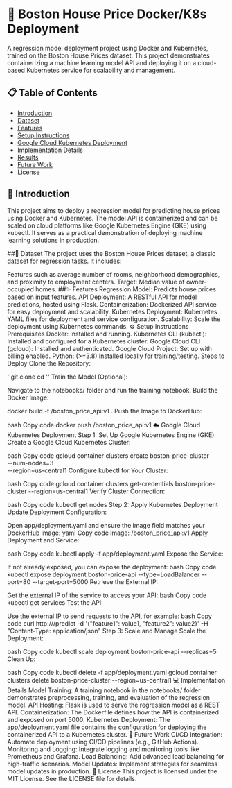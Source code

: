 # 🏡 Boston House Price Docker/K8s Deployment
A regression model deployment project using Docker and Kubernetes, trained on the Boston House Prices dataset. This project demonstrates containerizing a machine learning model API and deploying it on a cloud-based Kubernetes service for scalability and management.

## 📋 Table of Contents

- [Introduction](#introduction)
- [Dataset](#dataset)
- [Features](#features)
- [Setup Instructions](#setup-instructions)
- [Google Cloud Kubernetes Deployment](#google-cloud-kuberentes-deployment)
- [Implementation Details](#implementation-details)
- [Results](#results)
- [Future Work](#future-work)
- [License](#license)
  
## 📖 Introduction
This project aims to deploy a regression model for predicting house prices using Docker and Kubernetes. The model API is containerized and can be scaled on cloud platforms like Google Kubernetes Engine (GKE) using kubectl. It serves as a practical demonstration of deploying machine learning solutions in production.

##📁 Dataset
The project uses the Boston House Prices dataset, a classic dataset for regression tasks. It includes:

Features such as average number of rooms, neighborhood demographics, and proximity to employment centers.
Target: Median value of owner-occupied homes.
##✨ Features
Regression Model:
Predicts house prices based on input features.
API Deployment:
A RESTful API for model predictions, hosted using Flask.
Containerization:
Dockerized API service for easy deployment and scalability.
Kubernetes Deployment:
Kubernetes YAML files for deployment and service configuration.
Scalability:
Scale the deployment using Kubernetes commands.
⚙️ Setup Instructions
Prerequisites
Docker: Installed and running.
Kubernetes CLI (kubectl): Installed and configured for a Kubernetes cluster.
Google Cloud CLI (gcloud): Installed and authenticated.
Google Cloud Project: Set up with billing enabled.
Python: (>=3.8) Installed locally for training/testing.
Steps to Deploy
Clone the Repository:



''git clone <repo-url>
cd <repo-name>''
Train the Model (Optional):

Navigate to the notebooks/ folder and run the training notebook.
Build the Docker Image:

docker build -t <your-dockerhub-username>/boston_price_api:v1 .
Push the Image to DockerHub:

bash
Copy code
docker push <your-dockerhub-username>/boston_price_api:v1
☁️ Google Cloud Kubernetes Deployment
Step 1: Set Up Google Kubernetes Engine (GKE)
Create a Google Cloud Kubernetes Cluster:

bash
Copy code
gcloud container clusters create boston-price-cluster \
  --num-nodes=3 \
  --region=us-central1
Configure kubectl for Your Cluster:

bash
Copy code
gcloud container clusters get-credentials boston-price-cluster --region=us-central1
Verify Cluster Connection:

bash
Copy code
kubectl get nodes
Step 2: Apply Kubernetes Deployment
Update Deployment Configuration:

Open app/deployment.yaml and ensure the image field matches your DockerHub image:
yaml
Copy code
image: <your-dockerhub-username>/boston_price_api:v1
Apply Deployment and Service:

bash
Copy code
kubectl apply -f app/deployment.yaml
Expose the Service:

If not already exposed, you can expose the deployment:
bash
Copy code
kubectl expose deployment boston-price-api --type=LoadBalancer --port=80 --target-port=5000
Retrieve the External IP:

Get the external IP of the service to access your API:
bash
Copy code
kubectl get services
Test the API:

Use the external IP to send requests to the API, for example:
bash
Copy code
curl http://<external-ip>/predict -d '{"feature1": value1, "feature2": value2}' -H "Content-Type: application/json"
Step 3: Scale and Manage
Scale the Deployment:

bash
Copy code
kubectl scale deployment boston-price-api --replicas=5
Clean Up:

bash
Copy code
kubectl delete -f app/deployment.yaml
gcloud container clusters delete boston-price-cluster --region=us-central1
💻 Implementation Details
Model Training:
A training notebook in the notebooks/ folder demonstrates preprocessing, training, and evaluation of the regression model.
API Hosting:
Flask is used to serve the regression model as a REST API.
Containerization:
The Dockerfile defines how the API is containerized and exposed on port 5000.
Kubernetes Deployment:
The app/deployment.yaml file contains the configuration for deploying the containerized API to a Kubernetes cluster.
🚀 Future Work
CI/CD Integration:
Automate deployment using CI/CD pipelines (e.g., GitHub Actions).
Monitoring and Logging:
Integrate logging and monitoring tools like Prometheus and Grafana.
Load Balancing:
Add advanced load balancing for high-traffic scenarios.
Model Updates:
Implement strategies for seamless model updates in production.
📄 License
This project is licensed under the MIT License. See the LICENSE file for details.
